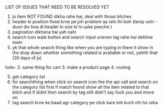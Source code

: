 LIST OF ISSUES THAT NEED TO BE RESOLVED YET


1. jo item NOT FOUND dikha rahe hai, deal with those bitches
2. header ki position fixed krne pe joh problem aa rahi thi boh (temp soln - dusri div bna di header ki size ki hi uske peeche )
3. pagination dikhana hai yah nahi
4. search icon wale button and search input uneven lag rahe hai dekhne mein
5. yk that whole search thing like when you are typing in there it show in the drop down whether something related is available or not,  yahhh that (30 days of js)


todo-
2. same thing for cart 
3. make a product page 
4. routing 

5. get category list
6. for searchthing 
when click on search icon 
fire the api call and search on the category list first if match found show all the item related to that bitch and if didnt
then search by tag still didn't 
say fuck you and move on
7. tag search krne ke baad agr category pe click kare toh kuch nhi ho raha